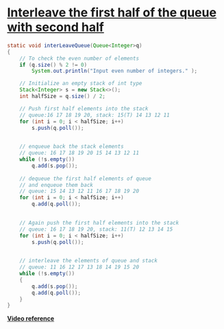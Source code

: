 # **[Interleave the first half of the queue with second half](https://www.geeksforgeeks.org/interleave-first-half-queue-second-half/)**

```java
static void interLeaveQueue(Queue<Integer>q)
{
	// To check the even number of elements
	if (q.size() % 2 != 0)
		System.out.println("Input even number of integers." );

	// Initialize an empty stack of int type
	Stack<Integer> s = new Stack<>();
	int halfSize = q.size() / 2;

	// Push first half elements into the stack
	// queue:16 17 18 19 20, stack: 15(T) 14 13 12 11
	for (int i = 0; i < halfSize; i++)
		s.push(q.poll());
	

	// enqueue back the stack elements
	// queue: 16 17 18 19 20 15 14 13 12 11
	while (!s.empty())
		q.add(s.pop());
		
	// dequeue the first half elements of queue
	// and enqueue them back
	// queue: 15 14 13 12 11 16 17 18 19 20
	for (int i = 0; i < halfSize; i++)
		q.add(q.poll());
		

	// Again push the first half elements into the stack
	// queue: 16 17 18 19 20, stack: 11(T) 12 13 14 15
	for (int i = 0; i < halfSize; i++)
		s.push(q.poll());
		

	// interleave the elements of queue and stack
	// queue: 11 16 12 17 13 18 14 19 15 20
	while (!s.empty())
	{
        q.add(s.pop());
        q.add(q.poll());
	}
}
```
[**Video reference**](https://youtu.be/h9Oi5IumE88)